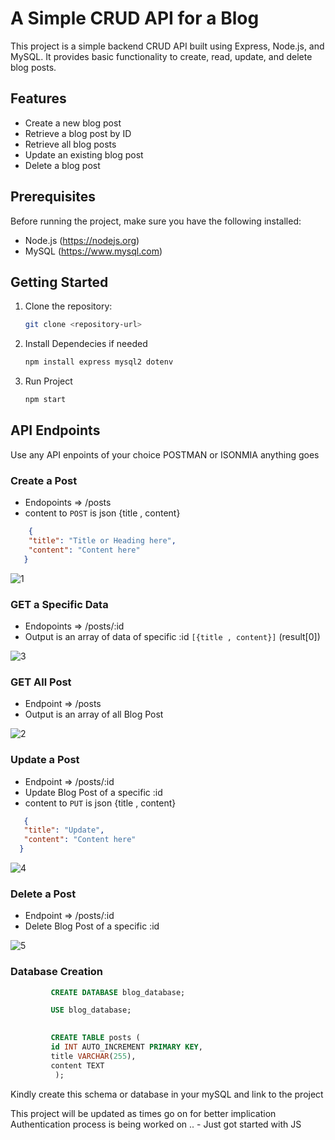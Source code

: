 # A Simple CRUD API for a Blog 

This project is a simple backend CRUD API built using Express, Node.js, and MySQL. It provides basic functionality to create, read, update, and delete blog posts.

## Features

- Create a new blog post
- Retrieve a blog post by ID
- Retrieve all blog posts
- Update an existing blog post
- Delete a blog post

## Prerequisites

Before running the project, make sure you have the following installed:

- Node.js (https://nodejs.org)
- MySQL (https://www.mysql.com)

## Getting Started

1. Clone the repository:

   ```bash
   git clone <repository-url>
   
2. Install Dependecies if needed
   ```bash
   npm install express mysql2 dotenv
3. Run Project
   ```bash
   npm start
## API Endpoints

Use any API enpoints of your choice POSTMAN or ISONMIA anything goes
### Create a Post
* Endopoints => /posts
* content to `POST` is json {title , content}

```json
    {
    "title": "Title or Heading here",
    "content": "Content here"
   }
   ```
![1](https://github.com/augustinegyan/CRUD_api/assets/43218009/fd224762-b4f3-45dd-949f-8f6c7c3e4e33)

### GET a Specific Data 

* Endopoints => /posts/:id
* Output is an array of data of specific :id `[{title , content}]`  (result[0])
  
![3](https://github.com/augustinegyan/CRUD_api/assets/43218009/9d50a5ed-37e6-446e-a4ec-30c2a0d5cb4c) 

  
### GET All Post 

* Endpoint => /posts
* Output is an array of all Blog Post
  
![2](https://github.com/augustinegyan/CRUD_api/assets/43218009/41dd684c-5cfb-4241-acc1-09b983cecce9)  



### Update a Post 
* Endpoint => /posts/:id 
* Update Blog Post of a specific :id  
* content to `PUT` is json {title , content}
  
 ```json
    {
    "title": "Update",
    "content": "Content here"
   }
   ```
 ![4](https://github.com/augustinegyan/CRUD_api/assets/43218009/5f450f07-9548-4f2e-a50a-af3127fe4c84)

   
### Delete a Post 
* Endpoint => /posts/:id 
* Delete  Blog Post of a specific :id 

![5](https://github.com/augustinegyan/CRUD_api/assets/43218009/f3489fd1-6573-4fa3-b083-e927db9ef7b8)


### Database Creation 

 ```sql
          CREATE DATABASE blog_database;

          USE blog_database;

  
          CREATE TABLE posts (
          id INT AUTO_INCREMENT PRIMARY KEY,
          title VARCHAR(255),
          content TEXT
           );
```
Kindly create this schema or database in your mySQL and link to the project 

This project will be updated as times go on for better implication
Authentication process is being worked on .. - Just got started with JS 
